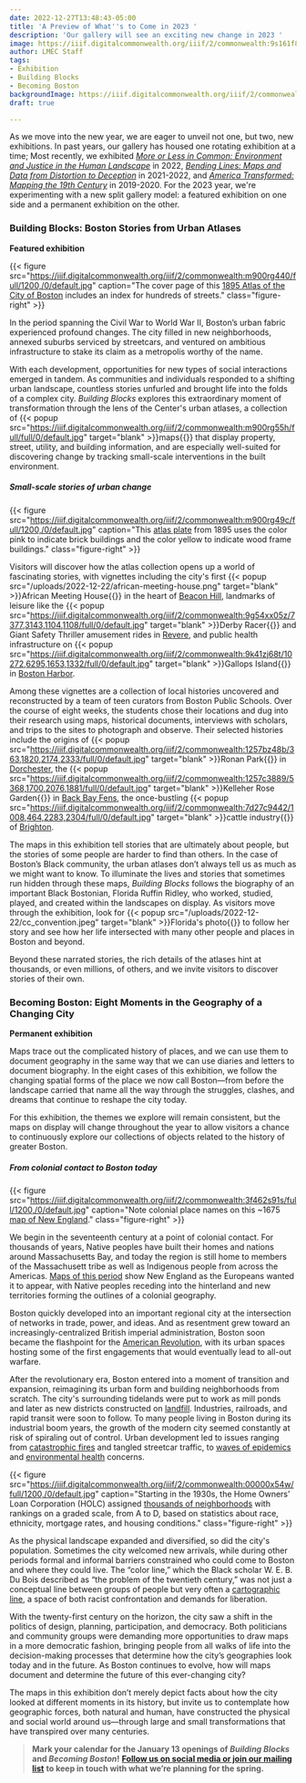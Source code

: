 ```yaml
---
date: 2022-12-27T13:48:43-05:00
title: 'A Preview of What''s to Come in 2023 '
description: 'Our gallery will see an exciting new change in 2023 '
image: https://iiif.digitalcommonwealth.org/iiif/2/commonwealth:9s161f87j/758,2141,4231,1550/full/0/default.jpg
author: LMEC Staff
tags:
- Exhibition
- Building Blocks
- Becoming Boston
backgroundImage: https://iiif.digitalcommonwealth.org/iiif/2/commonwealth:9s161f87j/758,2141,4231,1550/full/0/default.jpg
draft: true

---
```

As we move into the new year, we are eager to unveil not one, but two, new exhibitions. In past years, our gallery has housed one rotating exhibition at a time; Most recently, we exhibited [_More or Less in Common: Environment and Justice in the Human Landscape_](https://www.leventhalmap.org/digital-exhibitions/more-or-less-in-common/) in 2022, [_Bending Lines: Maps and Data from Distortion to Deception_](https://www.leventhalmap.org/digital-exhibitions/bending-lines/) in 2021-2022, and [_America Transformed: Mapping the 19th Century_](https://collections.leventhalmap.org/exhibits/25) in 2019-2020. For the 2023 year, we're experimenting with a new split gallery model: a featured exhibition on one side and a permanent exhibition on the other.

### Building Blocks: Boston Stories from Urban Atlases

**Featured exhibition**

{{< figure src="https://iiif.digitalcommonwealth.org/iiif/2/commonwealth:m900rg440/full/1200,/0/default.jpg" caption="The cover page of this [1895 Atlas of the City of Boston](https://collections.leventhalmap.org/search/commonwealth:tt44pv85c) includes an index for hundreds of streets." class="figure-right" >}}

In the period spanning the Civil War to World War II, Boston’s urban fabric experienced profound changes. The city filled in new neighborhoods, annexed suburbs serviced by streetcars, and ventured on ambitious infrastructure to stake its claim as a metropolis worthy of the name.

With each development, opportunities for new types of social interactions emerged in tandem. As communities and individuals responded to a shifting urban landscape, countless stories unfurled and brought life into the folds of a complex city. _Building Blocks_ explores this extraordinary moment of transformation through the lens of the Center's urban atlases, a collection of {{< popup src="https://iiif.digitalcommonwealth.org/iiif/2/commonwealth:m900rg55h/full/full/0/default.jpg"  target="blank" >}}maps{{</popup>}}  that display property, street, utility, and building information, and are especially well-suited for discovering change by tracking small-scale interventions in the built environment.

##### Small-scale stories of urban change

{{< figure src="https://iiif.digitalcommonwealth.org/iiif/2/commonwealth:m900rg49c/full/1200,/0/default.jpg" caption="This [atlas plate](https://collections.leventhalmap.org/search/commonwealth:tt44pv85c) from 1895 uses the color pink to indicate brick buildings and the color yellow to indicate wood frame buildings." class="figure-right" >}}

Visitors will discover how the atlas collection opens up a world of fascinating stories, with vignettes including the city's first {{< popup src="/uploads/2022-12-22/african-meeting-house.png"  target="blank" >}}African Meeting House{{</popup>}}  in the heart of [Beacon Hill](https://www.digitalcommonwealth.org/search/commonwealth-oai:mc87qd95t), landmarks of leisure like the {{< popup src="https://iiif.digitalcommonwealth.org/iiif/2/commonwealth:9g54xx05z/7377,3143,1104,1108/full/0/default.jpg"  target="blank" >}}Derby Racer{{</popup>}}  and Giant Safety Thriller amusement rides in [Revere](https://collections.leventhalmap.org/search/commonwealth:9g54xx04p), and public health infrastructure on {{< popup src="https://iiif.digitalcommonwealth.org/iiif/2/commonwealth:9k41zj68t/10272,6295,1653,1332/full/0/default.jpg"  target="blank" >}}Gallops Island{{</popup>}}  in [Boston Harbor](https://collections.leventhalmap.org/search/commonwealth:wd3768095).

Among these vignettes are a collection of local histories uncovered and reconstructed by a team of teen curators from Boston Public Schools. Over the course of eight weeks, the students chose their locations and dug into their research using maps, historical documents, interviews with scholars, and trips to the sites to photograph and observe. Their selected histories include the origins of {{< popup src="https://iiif.digitalcommonwealth.org/iiif/2/commonwealth:1257bz48b/363,1820,2174,2333/full/0/default.jpg"  target="blank" >}}Ronan Park{{</popup>}}  in [Dorchester](https://collections.leventhalmap.org/search/commonwealth:1257bz472), the {{< popup src="https://iiif.digitalcommonwealth.org/iiif/2/commonwealth:1257c3889/5368,1700,2076,1881/full/0/default.jpg"  target="blank" >}}Kelleher Rose Garden{{</popup>}} in [Back Bay Fens](https://collections.leventhalmap.org/search/commonwealth:1257c3871), the once-bustling {{< popup src="https://iiif.digitalcommonwealth.org/iiif/2/commonwealth:7d27c9442/1008,464,2283,2304/full/0/default.jpg"  target="blank" >}}cattle industry{{</popup>}}  of [Brighton](https://www.digitalcommonwealth.org/search/commonwealth:0c4862940).

The maps in this exhibition tell stories that are ultimately about people, but the stories of some people are harder to find than others. In the case of Boston’s Black community, the urban atlases don’t always tell us as much as we might want to know. To illuminate the lives and stories that sometimes run hidden through these maps, _Building Blocks_ follows the biography of an important Black Bostonian, Florida Ruffin Ridley, who worked, studied, played, and created within the landscapes on display. As visitors move through the exhibition, look for {{< popup src="/uploads/2022-12-22/cc_convention.jpeg"  target="blank" >}}Florida's photo{{</popup>}}  to follow her story and see how her life intersected with many other people and places in Boston and beyond.

Beyond these narrated stories, the rich details of the atlases hint at thousands, or even millions, of others, and we invite visitors to discover stories of their own.

### Becoming Boston: Eight Moments in the Geography of a Changing City

**Permanent exhibition**

Maps trace out the complicated history of places, and we can use them to document geography in the same way that we can use diaries and letters to document biography. In the eight cases of this exhibition, we follow the changing spatial forms of the place we now call Boston—from before the landscape carried that name all the way through the struggles, clashes, and dreams that continue to reshape the city today.

For this exhibition, the themes we explore will remain consistent, but the maps on display will change throughout the year to allow visitors a chance to continuously explore our collections of objects related to the history of greater Boston.

##### From colonial contact to Boston today

{{< figure src="https://iiif.digitalcommonwealth.org/iiif/2/commonwealth:3f462s91s/full/1200,/0/default.jpg" caption="Note colonial place names on this \~1675 [map of New England](https://collections.leventhalmap.org/search/commonwealth:3f462s90h)." class="figure-right" >}}

We begin in the seventeenth century at a point of colonial contact. For thousands of years, Native peoples have built their homes and nations around Massachusetts Bay, and today the region is still home to members of the Massachusett tribe as well as Indigenous people from across the Americas. [Maps of this period](https://collections.leventhalmap.org/search?_=1671809539848&f%5Bsubject_geographic_sim%5D%5B%5D=New+England&q=&range%5Bdate_facet_yearly_itim%5D%5Bbegin%5D=1600&range%5Bdate_facet_yearly_itim%5D%5Bend%5D=1700&search_field=dummy_range) show New England as the Europeans wanted it to appear, with Native peoples receding into the hinterland and new territories forming the outlines of a colonial geography.

Boston quickly developed into an important regional city at the intersection of networks in trade, power, and ideas. And as resentment grew toward an increasingly-centralized British imperial administration, Boston soon became the flashpoint for the [American Revolution](https://collections.leventhalmap.org/search?f%5Bcollection_name_ssim%5D%5B%5D=American+Revolutionary+War-Era+Maps+%28Collection+of+Distinction%29), with its urban spaces hosting some of the first engagements that would eventually lead to all-out warfare.

After the revolutionary era, Boston entered into a moment of transition and expansion, reimagining its urban form and building neighborhoods from scratch. The city's surrounding tidelands were put to work as mill ponds and later as new districts constructed on [landfill](https://collections.leventhalmap.org/search/commonwealth:js956k44c). Industries, railroads, and rapid transit were soon to follow. To many people living in Boston during its industrial boom years, the growth of the modern city seemed constantly at risk of spiraling out of control. Urban development led to issues ranging from [catastrophic fires](https://collections.leventhalmap.org/search/commonwealth:x059cb44q) and tangled streetcar traffic, to [waves of epidemics](https://collections.leventhalmap.org/search/commonwealth:8336hc374) and [environmental health](https://collections.leventhalmap.org/search/commonwealth:w3765q66z) concerns.

{{< figure src="https://iiif.digitalcommonwealth.org/iiif/2/commonwealth:00000x54w/full/1200,/0/default.jpg" caption="Starting in the 1930s, the Home Owners’ Loan Corporation (HOLC) assigned [thousands of neighborhoods](https://collections.leventhalmap.org/search?f%5Bphysical_location_ssim%5D%5B%5D=Mapping+Inequality) with rankings on a graded scale, from A to D, based on statistics about race, ethnicity, mortgage rates, and housing conditions." class="figure-right" >}}

As the physical landscape expanded and diversified, so did the city's population. Sometimes the city welcomed new arrivals, while during other periods formal and informal barriers constrained who could come to Boston and where they could live. The “color line,” which the Black scholar W. E. B. Du Bois described as “the problem of the twentieth century,” was not just a conceptual line between groups of people but very often a [cartographic line](https://www.dissentmagazine.org/online_articles/redlining-race-and-the-color-of-money), a space of both racist confrontation and demands for liberation.

With the twenty-first century on the horizon, the city saw a shift in the politics of design, planning, participation, and democracy. Both politicians and community groups were demanding more opportunities to draw maps in a more democratic fashion, bringing people from all walks of life into the decision-making processes that determine how the city’s geographies look today and in the future. As Boston continues to evolve, how will maps document and determine the future of this ever-changing city?

The maps in this exhibition don’t merely depict facts about how the city looked at different moments in its history, but invite us to contemplate how geographic forces, both natural and human, have constructed the physical and social world around us—through large and small transformations that have transpired over many centuries.

> **Mark your calendar for the January 13 openings of _Building Blocks_ and _Becoming Boston_!** [**Follow us on social media or join our mailing list**](https://www.leventhalmap.org/about/contact-connect/) **to keep in touch with what we’re planning for the spring.**